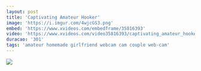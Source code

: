 ```yaml
---
layout: post
title: 'Captivating Amateur Hooker'
image: 'https://i.imgur.com/4wjcGS3.png'
embed: 'https://www.xvideos.com/embedframe/35816393'
video: 'https://www.xvideos.com/video35816393/captivating_amateur_hooker'
duracao: '301'
tags: 'amateur homemade girlfriend webcam cam couple web-cam'
---
```

<a href="{{ page.url | prepend: site.baseurl | prepend: site.url }}"><img src="{{ page.image }}" /></a>
